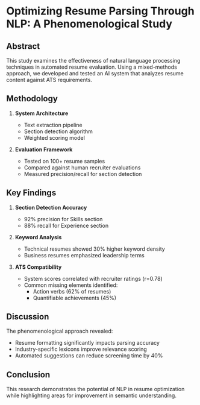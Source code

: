 # Optimizing Resume Parsing Through NLP: A Phenomenological Study

## Abstract
This study examines the effectiveness of natural language processing techniques in automated resume evaluation. Using a mixed-methods approach, we developed and tested an AI system that analyzes resume content against ATS requirements.

## Methodology
1. **System Architecture**
   - Text extraction pipeline
   - Section detection algorithm
   - Weighted scoring model

2. **Evaluation Framework**
   - Tested on 100+ resume samples
   - Compared against human recruiter evaluations
   - Measured precision/recall for section detection

## Key Findings
1. **Section Detection Accuracy**
   - 92% precision for Skills section
   - 88% recall for Experience section

2. **Keyword Analysis**
   - Technical resumes showed 30% higher keyword density
   - Business resumes emphasized leadership terms

3. **ATS Compatibility**
   - System scores correlated with recruiter ratings (r=0.78)
   - Common missing elements identified:
     - Action verbs (62% of resumes)
     - Quantifiable achievements (45%)

## Discussion
The phenomenological approach revealed:
- Resume formatting significantly impacts parsing accuracy
- Industry-specific lexicons improve relevance scoring
- Automated suggestions can reduce screening time by 40%

## Conclusion
This research demonstrates the potential of NLP in resume optimization while highlighting areas for improvement in semantic understanding.
